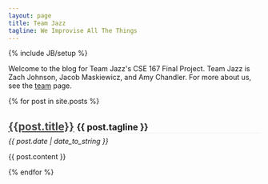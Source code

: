 ```yaml
---
layout: page
title: Team Jazz 
tagline: We Improvise All The Things
---
```

{% include JB/setup %}

<!-- TODO add a welcome thingy -->
Welcome to the blog for Team Jazz's CSE 167 Final Project. Team Jazz is Zach
Johnson, Jacob Maskiewicz, and Amy Chandler. For more about us, see the
[team](team.html) page.

<div class="posts">
  {% for post in site.posts %}
    <h2 style="border-bottom: 1px solid #eee;"><a style="color:#444;" href="{{ BASE_PATH}}{{ post.url }}">{{post.title}}</a> <small>{{ post.tagline }}</small></h2>
    <p style="margin-top: -10px;"><em>{{ post.date | date_to_string }}</em></p>
    <p>{{ post.content }}</p>
  {% endfor %}
</div>
